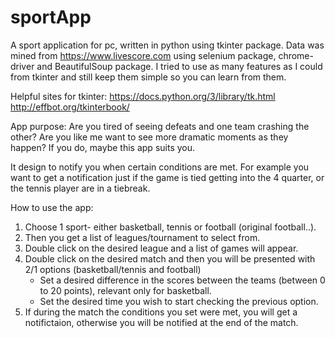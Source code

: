 # sportApp

A sport application for pc, written in python using tkinter package.
Data was mined from  https://www.livescore.com using selenium package, chrome-driver and BeautifulSoup package.
I tried to use as many features as I could from tkinter and still keep them simple so you can learn from them.
 
Helpful sites for tkinter:
https://docs.python.org/3/library/tk.html
http://effbot.org/tkinterbook/

App purpose:
Are you tired of seeing defeats and one team crashing the other?
Are you like me want to see more dramatic moments as they happen?
If you do, maybe this app suits you.

It design to notify you when certain conditions are met.
For example you want to get a notification just if the game is tied getting into the 4 quarter,
or the tennis player are in a tiebreak.


How to use the app:
1. Choose 1 sport- either basketball, tennis or football (original football..).
2. Then you get a list of leagues/tournament to select from.
3. Double click on the desired league and a list of games will appear.
4. Double click on the desired match and then you will be presented with 2/1 options (basketball/tennis and football)
	+ Set a desired difference in the scores between the teams (between 0 to 20 points), relevant only for basketball.
	+ Set the desired time you wish to start checking the previous option.
5. If during the match the conditions you set were met, you will get a notifictaion, 
	otherwise you will be notified at the end of the match.
	
